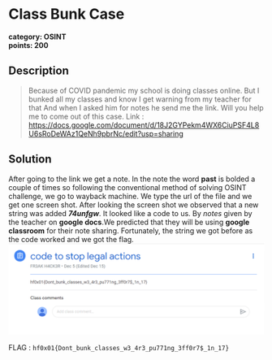 # Class Bunk Case
**category: OSINT**  
**points: 200**

## Description
> Because of COVID pandemic my school is doing classes online.
> But I bunked all my classes and know I get warning from my teacher for that 
> And when I asked him for notes he send me the link. Will you help me to come out of this case.
> Link : https://docs.google.com/document/d/18J2GYPekm4WX6CiuPSF4L8U6sRoDeWAz1QeNh9pbrNc/edit?usp=sharing
## Solution
After going to the link we get a note. In the note the word **past** is bolded a couple of times so following the conventional method of solving OSINT challenge, we go to wayback machine. We type the url of the file and we get one screen shot. After looking the screen shot we observed that a new string was added ***74unfgw***. It looked like a code to us. 
By *notes* given by the teacher on **google docs**.We predicted that they will be using **google classroom** for their note sharing. Fortunately, the string we got before as the code worked and we got the flag.  
![](FLAG.png)

FLAG : `hf0x01{Dont_bunk_classes_w3_4r3_pu771ng_3ff0r7$_1n_17}`
